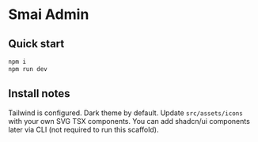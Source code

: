 # Smai Admin

## Quick start

```bash
npm i
npm run dev
```

## Install notes

Tailwind is configured. Dark theme by default.
Update `src/assets/icons` with your own SVG TSX components.
You can add shadcn/ui components later via CLI (not required to run this scaffold).

